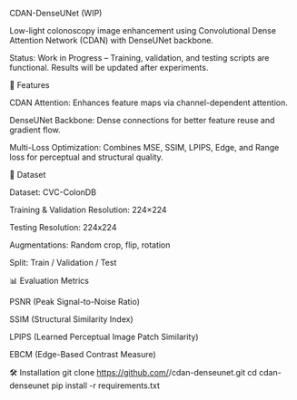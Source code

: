 CDAN-DenseUNet (WIP)

Low-light colonoscopy image enhancement using Convolutional Dense Attention Network (CDAN) with DenseUNet backbone.

Status: Work in Progress – Training, validation, and testing scripts are functional. Results will be updated after experiments.

🚀 Features

CDAN Attention: Enhances feature maps via channel-dependent attention.

DenseUNet Backbone: Dense connections for better feature reuse and gradient flow.

Multi-Loss Optimization: Combines MSE, SSIM, LPIPS, Edge, and Range loss for perceptual and structural quality.

📂 Dataset

Dataset: CVC-ColonDB

Training & Validation Resolution: 224×224

Testing Resolution: 224x224

Augmentations: Random crop, flip, rotation

Split: Train / Validation / Test

📊 Evaluation Metrics

PSNR (Peak Signal-to-Noise Ratio)

SSIM (Structural Similarity Index)

LPIPS (Learned Perceptual Image Patch Similarity)

EBCM (Edge-Based Contrast Measure)

🛠 Installation
git clone https://github.com/<your-username>/cdan-denseunet.git
cd cdan-denseunet
pip install -r requirements.txt
